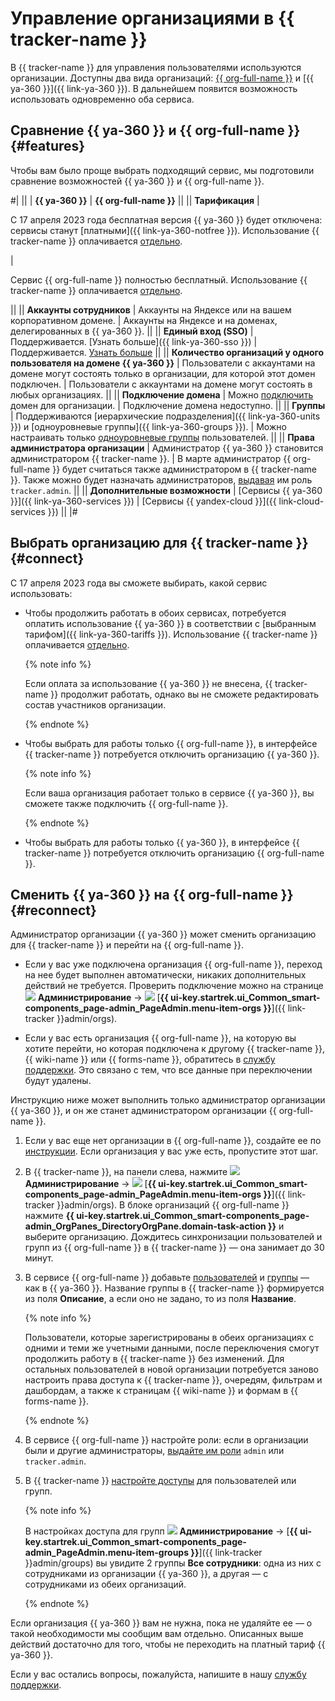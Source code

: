 # Управление организациями в {{ tracker-name }}

В {{ tracker-name }} для управления пользователями используются организации. Доступны два вида организаций: [{{ org-full-name }}](../organization/) и [{{ ya-360 }}]({{ link-ya-360 }}). В дальнейшем появится возможность использовать одновременно оба сервиса.

## Сравнение {{ ya-360 }} и {{ org-full-name }} {#features}

Чтобы вам было проще выбрать подходящий сервис, мы подготовили сравнение возможностей {{ ya-360 }} и {{ org-full-name }}.

#|
|| | **{{ ya-360 }}** | **{{ org-full-name }}** ||
|| **Тарификация** | 

С 17 апреля 2023 года бесплатная версия {{ ya-360 }} будет отключена: сервисы станут [платными]({{ link-ya-360-notfree }}).
Использование {{ tracker-name }} оплачивается [отдельно](./pricing.md).

|

Сервис {{ org-full-name }} полностью бесплатный. 
Использование {{ tracker-name }} оплачивается [отдельно](./pricing.md).

||
|| **Аккаунты сотрудников** | Аккаунты на Яндексе или на вашем корпоративном домене. | Аккаунты на Яндексе и на доменах, делегированных в {{ ya-360 }}. ||
|| **Единый вход (SSO)** | Поддерживается. [Узнать больше]({{ link-ya-360-sso }}) | Поддерживается. [Узнать больше](../organization/concepts/add-federation.md) ||
|| **Количество организаций у одного пользователя на домене {{ ya-360 }}** | Пользователи с аккаунтами на домене могут состоять только в организации, для которой этот домен подключен. | Пользователи с аккаунтами на домене могут состоять в любых организациях. ||
|| **Подключение домена** | Можно [подключить](https://yandex.ru/support/business/domains/add-domain.html) домен для организации. | Подключение домена недоступно. ||
|| **Группы** | Поддерживаются [иерархические подразделения]({{ link-ya-360-units }}) и [одноуровневые группы]({{ link-ya-360-groups }}). | Можно настраивать только [одноуровневые группы](../organization/operations/manage-groups.md) пользователей. ||
|| **Права администратора организации** | Администратор {{ ya-360 }} становится администратором {{ tracker-name }}. | В марте администратор {{ org-full-name }} будет считаться также администратором в {{ tracker-name }}. Также можно будет назначать администраторов, [выдавая](../organization/security/index.md) им роль `tracker.admin`. ||
|| **Дополнительные возможности** | [Сервисы {{ ya-360 }}]({{ link-ya-360-services }}) | [Сервисы {{ yandex-cloud }}]({{ link-cloud-services }}) ||
|#

## Выбрать организацию для {{ tracker-name }} {#connect}

С 17 апреля 2023 года вы сможете выбирать, какой сервис использовать:

* Чтобы продолжить работать в обоих сервисах, потребуется оплатить использование {{ ya-360 }} в соответствии с [выбранным тарифом]({{ link-ya-360-tariffs }}). Использование {{ tracker-name }} оплачивается [отдельно](./pricing.md). 

   {% note info %}

   Если оплата за использование {{ ya-360 }} не внесена, {{ tracker-name }} продолжит работать, однако вы не сможете редактировать состав участников организации.

   {% endnote %}

* Чтобы выбрать для работы только {{ org-full-name }}, в интерфейсе {{ tracker-name }} потребуется отключить организацию {{ ya-360 }}.

   {% note info %}

   Если ваша организация работает только в сервисе {{ ya-360 }}, вы сможете также подключить {{ org-full-name }}.

   {% endnote %}

* Чтобы выбрать для работы только {{ ya-360 }}, в интерфейсе {{ tracker-name }} потребуется отключить организацию {{ org-full-name }}.

## Сменить {{ ya-360 }} на {{ org-full-name }} {#reconnect}

Администратор организации {{ ya-360 }} может сменить организацию для {{ tracker-name }} и перейти на {{ org-full-name }}.

* Если у вас уже подключена организация {{ org-full-name }}, переход на нее будет выполнен автоматически, никаких дополнительных действий не требуется. Проверить подключение можно на странице ![](../_assets/tracker/svg/admin.svg) **Администрирование** → ![](../_assets/tracker/svg/organizations.svg) [**{{ ui-key.startrek.ui_Common_smart-components_page-admin_PageAdmin.menu-item-orgs }}**]({{ link-tracker }}admin/orgs).

* Если у вас есть организация {{ org-full-name }}, на которую вы хотите перейти, но которая подключена к другому {{ tracker-name }}, {{ wiki-name }} или {{ forms-name }}, обратитесь в [службу поддержки](troubleshooting.md). Это связано с тем, что все данные при переключении будут удалены.

Инструкцию ниже может выполнить только администратор организации {{ ya-360 }}, и он же станет администратором организации {{ org-full-name }}.

1. Если у вас еще нет организации в {{ org-full-name }}, создайте ее по [инструкции](../organization/operations/enable-org.md). Если организация у вас уже есть, пропустите этот шаг.

1. В {{ tracker-name }}, на панели слева, нажмите ![](../_assets/tracker/svg/admin.svg) **Администрирование** → ![](../_assets/tracker/svg/organizations.svg) [**{{ ui-key.startrek.ui_Common_smart-components_page-admin_PageAdmin.menu-item-orgs }}**]({{ link-tracker }}admin/orgs). В блоке организаций {{ org-full-name }} нажмите **{{ ui-key.startrek.ui_Common_smart-components_page-admin_OrgPanes_DirectoryOrgPane.domain-task-action }}** и выберите организацию. Дождитесь синхронизации пользователей и групп из {{ org-full-name }} в {{ tracker-name }} — она занимает до 30 минут.

1. В сервисе {{ org-full-name }} добавьте [пользователей](../organization/operations/manage-users.md) и [группы](../organization/operations/manage-groups.md) — как в {{ ya-360 }}. Название группы в {{ tracker-name }} формируется из поля **Описание**, а если оно не задано, то из поля **Название**.

   {% note info %}

   Пользователи, которые зарегистрированы в обеих организациях с одними и теми же учетными данными, после переключения смогут продолжить работу в {{ tracker-name }} без изменений. Для остальных пользователей в новой организации потребуется заново настроить права доступа к {{ tracker-name }}, очередям, фильтрам и дашбордам, а также к страницам {{ wiki-name }} и формам в {{ forms-name }}.

   {% endnote %}

1. В сервисе {{ org-full-name }} настройте роли: если в организации были и другие администраторы, [выдайте им роли](../organization/security/index.md#add-role) `admin` или `tracker.admin`.

1. В {{ tracker-name }} [настройте доступы](./access.md) для пользователей или групп.

   {% note info %}

   В настройках доступа для групп ![](../_assets/tracker/svg/admin.svg) **Администрирование** → [**{{ ui-key.startrek.ui_Common_smart-components_page-admin_PageAdmin.menu-item-groups }}**]({{ link-tracker }}admin/groups) вы увидите 2 группы **Все сотрудники**: одна из них с сотрудниками из организации {{ ya-360 }}, а другая — с сотрудниками из обеих организаций.

   {% endnote %}

Если организация {{ ya-360 }} вам не нужна, пока не удаляйте ее — о такой необходимости мы сообщим вам отдельно. Описанных выше действий достаточно для того, чтобы не переходить на платный тариф {{ ya-360 }}.


Если у вас остались вопросы, пожалуйста, напишите в нашу [службу поддержки](troubleshooting.md).